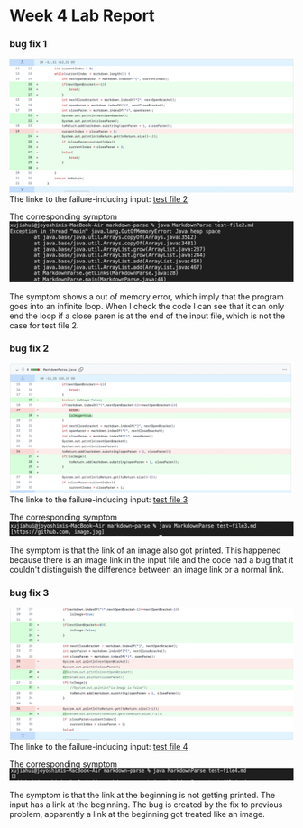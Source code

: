# Week 4 Lab Report
### bug fix 1
![Fix 1](fix1.png)
The linke to the failure-inducing input:
[test file 2](https://github.com/HenryXII/markdown-parse/blob/main/test-file2.md)

The corresponding symptom
![Symp 1](symp1.png)

The symptom shows a out of memory error, which imply that the program goes into an infinite loop. When I check the code I can see that it can only end the loop if a close paren is at the end of the input file, which is not the case for test file 2.
### bug fix 2
![Fix 2](fix2.png)
The linke to the failure-inducing input:
[test file 3](https://github.com/HenryXII/markdown-parse/blob/main/test-file3.md)

The corresponding symptom
![Symp 2](symp2.png)

The symptom is that the link of an image also got printed. This happened because there is an image link in the input file and the code had a bug that it couldn't distinguish the difference between an image link or a normal link.
### bug fix 3
![Fix 3](fix3.png)
The linke to the failure-inducing input:
[test file 4](https://github.com/HenryXII/markdown-parse/blob/main/test-file4.md)

The corresponding symptom
![Symp 3](symp3.png)

The symptom is that the link at the beginning is not getting printed. The input has a link at the beginning. The bug is created by the fix to previous problem, apparently a link at the beginning got treated like an image.